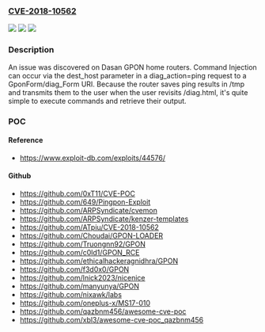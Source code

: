 ### [CVE-2018-10562](https://cve.mitre.org/cgi-bin/cvename.cgi?name=CVE-2018-10562)
![](https://img.shields.io/static/v1?label=Product&message=n%2Fa&color=blue)
![](https://img.shields.io/static/v1?label=Version&message=n%2Fa&color=blue)
![](https://img.shields.io/static/v1?label=Vulnerability&message=n%2Fa&color=brighgreen)

### Description

An issue was discovered on Dasan GPON home routers. Command Injection can occur via the dest_host parameter in a diag_action=ping request to a GponForm/diag_Form URI. Because the router saves ping results in /tmp and transmits them to the user when the user revisits /diag.html, it's quite simple to execute commands and retrieve their output.

### POC

#### Reference
- https://www.exploit-db.com/exploits/44576/

#### Github
- https://github.com/0xT11/CVE-POC
- https://github.com/649/Pingpon-Exploit
- https://github.com/ARPSyndicate/cvemon
- https://github.com/ARPSyndicate/kenzer-templates
- https://github.com/ATpiu/CVE-2018-10562
- https://github.com/Choudai/GPON-LOADER
- https://github.com/Truongnn92/GPON
- https://github.com/c0ld1/GPON_RCE
- https://github.com/ethicalhackeragnidhra/GPON
- https://github.com/f3d0x0/GPON
- https://github.com/lnick2023/nicenice
- https://github.com/manyunya/GPON
- https://github.com/nixawk/labs
- https://github.com/oneplus-x/MS17-010
- https://github.com/qazbnm456/awesome-cve-poc
- https://github.com/xbl3/awesome-cve-poc_qazbnm456

